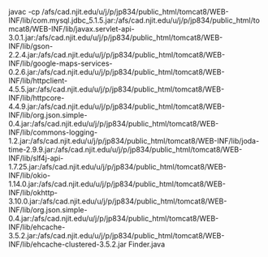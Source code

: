 javac -cp /afs/cad.njit.edu/u/j/p/jp834/public_html/tomcat8/WEB-INF/lib/com.mysql.jdbc_5.1.5.jar:/afs/cad.njit.edu/u/j/p/jp834/public_html/tomcat8/WEB-INF/lib/javax.servlet-api-3.0.1.jar:/afs/cad.njit.edu/u/j/p/jp834/public_html/tomcat8/WEB-INF/lib/gson-2.2.4.jar:/afs/cad.njit.edu/u/j/p/jp834/public_html/tomcat8/WEB-INF/lib/google-maps-services-0.2.6.jar:/afs/cad.njit.edu/u/j/p/jp834/public_html/tomcat8/WEB-INF/lib/httpclient-4.5.5.jar:/afs/cad.njit.edu/u/j/p/jp834/public_html/tomcat8/WEB-INF/lib/httpcore-4.4.9.jar:/afs/cad.njit.edu/u/j/p/jp834/public_html/tomcat8/WEB-INF/lib/org.json.simple-0.4.jar:/afs/cad.njit.edu/u/j/p/jp834/public_html/tomcat8/WEB-INF/lib/commons-logging-1.2.jar:/afs/cad.njit.edu/u/j/p/jp834/public_html/tomcat8/WEB-INF/lib/joda-time-2.9.9.jar:/afs/cad.njit.edu/u/j/p/jp834/public_html/tomcat8/WEB-INF/lib/slf4j-api-1.7.25.jar:/afs/cad.njit.edu/u/j/p/jp834/public_html/tomcat8/WEB-INF/lib/okio-1.14.0.jar:/afs/cad.njit.edu/u/j/p/jp834/public_html/tomcat8/WEB-INF/lib/okhttp-3.10.0.jar:/afs/cad.njit.edu/u/j/p/jp834/public_html/tomcat8/WEB-INF/lib/org.json.simple-0.4.jar:/afs/cad.njit.edu/u/j/p/jp834/public_html/tomcat8/WEB-INF/lib/ehcache-3.5.2.jar:/afs/cad.njit.edu/u/j/p/jp834/public_html/tomcat8/WEB-INF/lib/ehcache-clustered-3.5.2.jar   Finder.java